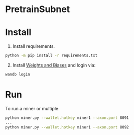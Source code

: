 # PretrainSubnet

# Install

1. Install requirements.
```bash
python -m pip install -r requirements.txt
```

2. Install [Weights and Biases](https://docs.wandb.ai/quickstart) and login via:
```bash
wandb login
```

# Run
To run a miner or multiple:
```bash
python miner.py --wallet.hotkey miner1 --axon.port 8091
...
python miner.py --wallet.hotkey miner1 --axon.port 8092
```